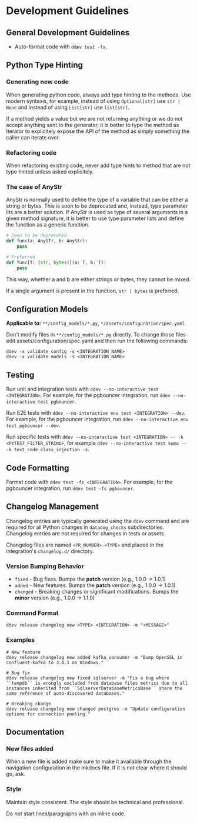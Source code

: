 # Development Guidelines

## General Development Guidelines

* Auto-format code with `ddev test -fs`.

## Python Type Hinting

### Generating new code

When generating python code, always add type hinting to the methods. Use modern syntaxis, for example, instead of using `Optional[str]` use `str | None` and instead of using `List[str]` use `list[str]`.

If a method yields a value but we are not returning anything or we do not accept anything sent to the generator, it is better to type the method as Iterator to explicitely expose the API of the method as simply something the caller can iterate over.

### Refactoring code

When refactoring existing code, never add type hints to method that are not type hinted unless asked explicitely.

### The case of AnyStr

AnyStr is normally used to define the type of a variable that can be either a string or bytes. This is soon to be deprecated and, instead, type parameter lits are a better solution. If AnyStr is used as type of several arguments in a given method signature, it is better to use type parameter lists and define the function as a generic function.

```python
# Soon to be deprecated
def func(a: AnySTr, b: AnyStr):
    pass

# Preferred
def func[T: (str, bytes)](a: T, b: T):
    pass
```

This way, whether a and b are either strings or bytes, they cannot be mixed.

If a single argument is present in the function, `str | bytes` is preferred.

## Configuration Models

**Applicable to:** `**/config_models/*.py`, `*/assets/configuration/spec.yaml`

Don't modify files in `**/config_models/*.py` directly. To change those files edit assets/configuration/spec.yaml and then run the following commands:

```shell
ddev -x validate config -s <INTEGRATION_NAME>
ddev -x validate models -s <INTEGRATION_NAME>
```

## Testing

Run unit and integration tests with `ddev --no-interactive test <INTEGRATION>`. For example, for the pgbouncer integration, run `ddev --no-interactive test pgbouncer`.

Run E2E tests with `ddev --no-interactive env test <INTEGRATION> --dev`. For example, for the pgbouncer integration, run `ddev --no-interactive env test pgbouncer --dev`.

Run specific tests with `ddev --no-interactive test <INTEGRATION> -- -k <PYTEST_FILTER_STRING>`, for example `ddev --no-interactive test kuma -- -k test_code_class_injection -s`.

## Code Formatting

Format code with `ddev test -fs <INTEGRATION>`. For example, for the pgbouncer integration, run `ddev test -fs pgbouncer`.

## Changelog Management

Changelog entries are typically generated using the `ddev` command and are required for all Python changes in `datadog_checks` subdirectories. Changelog entries are not required for changes in tests or assets.

Changelog files are named `<PR_NUMBER>.<TYPE>` and placed in the integration's `changelog.d/` directory.

### Version Bumping Behavior

* `fixed` - Bug fixes. Bumps the **patch** version (e.g., 1.0.0 → 1.0.1)
* `added` - New features. Bumps the **patch** version (e.g., 1.0.0 → 1.0.1)
* `changed` - Breaking changes or significant modifications. Bumps the **minor** version (e.g., 1.0.0 → 1.1.0)

### Command Format

`ddev release changelog new <TYPE> <INTEGRATION> -m "<MESSAGE>"`

### Examples

```shell
# New feature
ddev release changelog new added kafka_consumer -m "Bump OpenSSL in confluent-kafka to 3.4.1 on Windows."

# Bug fix
ddev release changelog new fixed sqlserver -m "Fix a bug where ``tempdb`` is wrongly excluded from database files metrics due to all instances inherited from ``SqlserverDatabaseMetricsBase`` share the same reference of auto-discovered databases."

# Breaking change
ddev release changelog new changed postgres -m "Update configuration options for connection pooling."
```

## Documentation

### New files added

When a new file is added make sure to make it available through the navigation configuration in the mkdocs file. If it is not clear where it should go, ask.

### Style

Maintain style consistent. The style should be technical and professional.

Do not start lines/paragraphs with an inline code.
